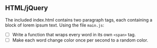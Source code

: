## HTML/jQuery
The included index.html contains two paragraph tags, each containing a block of lorem ipsum text. Using the file `main.js`:
* [ ] Write a function that wraps every word in its own `<span>` tag.
* [ ] Make each word change color once per second to a random color.
